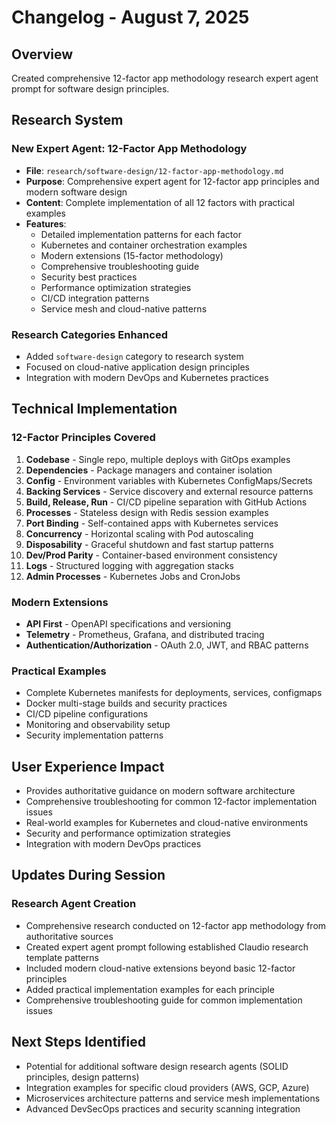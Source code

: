 # Changelog - August 7, 2025

## Overview
Created comprehensive 12-factor app methodology research expert agent prompt for software design principles.

## Research System
### New Expert Agent: 12-Factor App Methodology
- **File**: `research/software-design/12-factor-app-methodology.md`
- **Purpose**: Comprehensive expert agent for 12-factor app principles and modern software design
- **Content**: Complete implementation of all 12 factors with practical examples
- **Features**:
  - Detailed implementation patterns for each factor
  - Kubernetes and container orchestration examples
  - Modern extensions (15-factor methodology)
  - Comprehensive troubleshooting guide
  - Security best practices
  - Performance optimization strategies
  - CI/CD integration patterns
  - Service mesh and cloud-native patterns

### Research Categories Enhanced
- Added `software-design` category to research system
- Focused on cloud-native application design principles
- Integration with modern DevOps and Kubernetes practices

## Technical Implementation
### 12-Factor Principles Covered
1. **Codebase** - Single repo, multiple deploys with GitOps examples
2. **Dependencies** - Package managers and container isolation
3. **Config** - Environment variables with Kubernetes ConfigMaps/Secrets
4. **Backing Services** - Service discovery and external resource patterns
5. **Build, Release, Run** - CI/CD pipeline separation with GitHub Actions
6. **Processes** - Stateless design with Redis session examples
7. **Port Binding** - Self-contained apps with Kubernetes services
8. **Concurrency** - Horizontal scaling with Pod autoscaling
9. **Disposability** - Graceful shutdown and fast startup patterns
10. **Dev/Prod Parity** - Container-based environment consistency
11. **Logs** - Structured logging with aggregation stacks
12. **Admin Processes** - Kubernetes Jobs and CronJobs

### Modern Extensions
- **API First** - OpenAPI specifications and versioning
- **Telemetry** - Prometheus, Grafana, and distributed tracing
- **Authentication/Authorization** - OAuth 2.0, JWT, and RBAC patterns

### Practical Examples
- Complete Kubernetes manifests for deployments, services, configmaps
- Docker multi-stage builds and security practices
- CI/CD pipeline configurations
- Monitoring and observability setup
- Security implementation patterns

## User Experience Impact
- Provides authoritative guidance on modern software architecture
- Comprehensive troubleshooting for common 12-factor implementation issues
- Real-world examples for Kubernetes and cloud-native environments
- Security and performance optimization strategies
- Integration with modern DevOps practices

## Updates During Session
### Research Agent Creation
- Comprehensive research conducted on 12-factor app methodology from authoritative sources
- Created expert agent prompt following established Claudio research template patterns
- Included modern cloud-native extensions beyond basic 12-factor principles
- Added practical implementation examples for each principle
- Comprehensive troubleshooting guide for common implementation issues

## Next Steps Identified
- Potential for additional software design research agents (SOLID principles, design patterns)
- Integration examples for specific cloud providers (AWS, GCP, Azure)
- Microservices architecture patterns and service mesh implementations
- Advanced DevSecOps practices and security scanning integration
